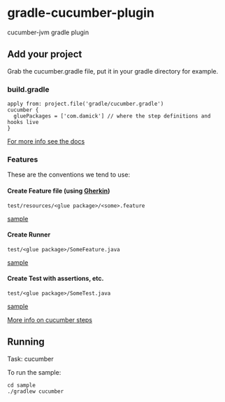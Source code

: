gradle-cucumber-plugin
======================

cucumber-jvm gradle plugin

## Add your project

Grab the cucumber.gradle file, put it in your gradle directory for example.

### build.gradle

  ```
  apply from: project.file('gradle/cucumber.gradle')
  cucumber {
    gluePackages = ['com.damick'] // where the step definitions and hooks live
  }
  ```
  [For more info see the docs](http://cukes.info/install-cucumber-jvm.html)

### Features

These are the conventions we tend to use:

#### Create Feature file (using [Gherkin](http://cukes.info/gherkin.html))

```test/resources/<glue package>/<some>.feature```

[sample](https://github.com/jdamick/gradle-cucumber-plugin/blob/master/sample/src/test/resources/com/damick/pickling.feature)

#### Create Runner 

```test/<glue package>/SomeFeature.java ```

[sample](https://github.com/jdamick/gradle-cucumber-plugin/blob/master/sample/src/test/java/com/damick/CucurbitaceaeFeatures.java)

#### Create Test with assertions, etc.

```test/<glue package>/SomeTest.java```

[sample](https://github.com/jdamick/gradle-cucumber-plugin/blob/master/sample/src/test/java/com/damick/PicklingTest.java)
  


[More info on cucumber steps](http://cukes.info/step-definitions.html)
  

## Running

  Task: cucumber

  To run the sample:
  ```
  cd sample
  ./gradlew cucumber
  ```

